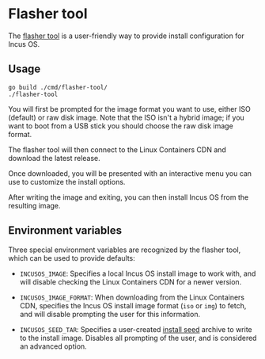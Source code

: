 # Flasher tool
The [flasher tool](https://github.com/lxc/incus-os/tree/main/incus-osd/cmd/flasher-tool)
is a user-friendly way to provide install configuration for Incus OS.

## Usage

    go build ./cmd/flasher-tool/
    ./flasher-tool

You will first be prompted for the image format you want to use, either ISO
(default) or raw disk image. Note that the ISO isn't a hybrid image; if you
want to boot from a USB stick you should choose the raw disk image format.

The flasher tool will then connect to the Linux Containers CDN and download the
latest release.

Once downloaded, you will be presented with an interactive menu you can use to
customize the install options.

After writing the image and exiting, you can then install Incus OS from the
resulting image.

## Environment variables

Three special environment variables are recognized by the flasher tool, which can be
used to provide defaults:

- `INCUSOS_IMAGE`: Specifies a local Incus OS install image to work with, and will
  disable checking the Linux Containers CDN for a newer version.

- `INCUSOS_IMAGE_FORMAT`: When downloading from the Linux Containers CDN, specifies
  the Incus OS install image format (`iso` or `img`) to fetch, and will disable
  prompting the user for this information.

- `INCUSOS_SEED_TAR`: Specifies a user-created [install seed](install-seed.md)
  archive to write to the install image. Disables all prompting of the user, and is
  considered an advanced option.
